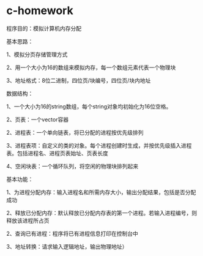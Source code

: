 # c-homework
程序目的：模拟计算机内存分配

基本思路：

1、模拟分页存储管理方式

2、用一个大小为16的数组来模拟内存，每一个数组元素代表一个物理块

3、地址格式：8位二进制，四位页/块编号，四位页/块内地址

数据结构：

1、一个大小为16的string数组，每个string对象均初始化为16位空格。

2、页表：一个vector<int>容器

2、进程表：一个单向链表，将已分配的进程按优先级排列

3、进程表项：自定义的类的对象。每个进程创建时生成，并按优先级插入进程表。包括进程名、进程页表始址、页表长度

4、空闲块表：一个循环队列，将空闲的物理块排列起来

基本功能：

1、为进程分配内存：输入进程名和所需内存大小，输出分配结果，包括是否分配成功

2、释放已分配内存：默认释放已分配内存表的第一个进程。若输入进程编号，则释放该进程所占页

2、查询已有进程：程序将已有进程信息打印在控制台中

3、地址转换：请求输入逻辑地址，输出物理地址）


